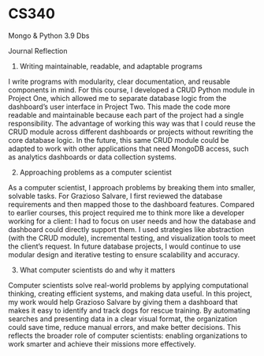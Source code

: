 # CS340
Mongo &amp; Python 3.9 Dbs

Journal Reflection
1. Writing maintainable, readable, and adaptable programs

I write programs with modularity, clear documentation, and reusable components in mind. For this course, I developed a CRUD Python module in Project One, which allowed me to separate database 
logic from the dashboard’s user interface in Project Two. This made the code more readable and maintainable because each part of the project had a single responsibility. The advantage of 
working this way was that I could reuse the CRUD module across different dashboards or projects without rewriting the core database logic. In the future, this same CRUD module could be adapted 
to work with other applications that need MongoDB access, such as analytics dashboards or data collection systems.

2. Approaching problems as a computer scientist

As a computer scientist, I approach problems by breaking them into smaller, solvable tasks. For Grazioso Salvare, I first reviewed the database requirements and then mapped those to the 
dashboard features. Compared to earlier courses, this project required me to think more like a developer working for a client: I had to focus on user needs and how the database and dashboard 
could directly support them. I used strategies like abstraction (with the CRUD module), incremental testing, and visualization tools to meet the client’s request. In future database projects, I 
would continue to use modular design and iterative testing to ensure scalability and accuracy.

3. What computer scientists do and why it matters

Computer scientists solve real-world problems by applying computational thinking, creating efficient systems, and making data useful. In this project, my work would help Grazioso Salvare by
giving them a dashboard that makes it easy to identify and track dogs for rescue training. By automating searches and presenting data in a clear visual format, the organization could save time, 
reduce manual errors, and make better decisions. This reflects the broader role of computer scientists: enabling organizations to work smarter and achieve their missions more effectively.
